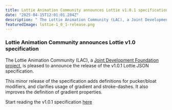 ```yaml
---
title: Lottie Animation Community announces Lottie v1.0.1 specification
date: "2025-04-15T12:01:01.284Z"
description: " The Lottie Animation Community (LAC), a Joint Development Foundation project, is pleased to announce the release of the v1.0.1 Lottie JSON specification."
featuredImage: lottie-1_0_1-release.png
---
```


### Lottie Animation Community announces Lottie v1.0 specification

The Lottie Animation Community (LAC), a [Joint Development Foundation project](https://jointdevelopment.org/), is pleased to announce the release of the v1.0.1 Lottie JSON specification.

This minor release of the specification adds definitions for pucker/bloat modifiers, and clarifies usage of gradient and stroke-dashes. It also improves the definition of gradient properties.

Start reading the v1.0.1 specification [here](https://lottie.github.io/lottie-spec/1.0.1/)


